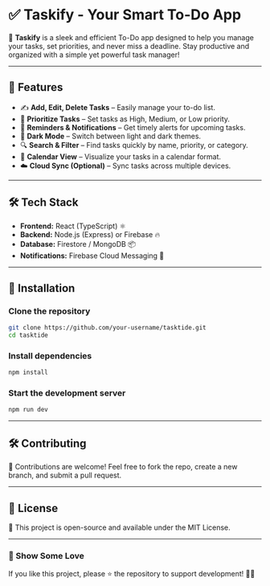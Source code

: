 # ✅ Taskify - Your Smart To-Do App  

🚀 **Taskify** is a sleek and efficient To-Do app designed to help you manage your tasks, set priorities, and never miss a deadline. Stay productive and organized with a simple yet powerful task manager!  

---

## 📌 Features  

- ✍️ **Add, Edit, Delete Tasks** – Easily manage your to-do list.  
- 🎯 **Prioritize Tasks** – Set tasks as High, Medium, or Low priority.  
- 🔔 **Reminders & Notifications** – Get timely alerts for upcoming tasks.  
- 🌙 **Dark Mode** – Switch between light and dark themes.  
- 🔍 **Search & Filter** – Find tasks quickly by name, priority, or category.  
- 📅 **Calendar View** – Visualize your tasks in a calendar format.  
- ☁️ **Cloud Sync (Optional)** – Sync tasks across multiple devices.  

---

## 🛠️ Tech Stack  

- **Frontend:** React (TypeScript) ⚛️  
- **Backend:** Node.js (Express) or Firebase 🔥  
- **Database:** Firestore / MongoDB 📦  
- **Notifications:** Firebase Cloud Messaging 📩  

---

## 🚀 Installation  

### Clone the repository  
```bash
git clone https://github.com/your-username/tasktide.git
cd tasktide
```

### Install dependencies  
```bash
npm install
```

### Start the development server  
```bash
npm run dev
```

---

## 🛠️ Contributing  
🙌 Contributions are welcome! Feel free to fork the repo, create a new branch, and submit a pull request.  

---

## 📄 License  
📝 This project is open-source and available under the MIT License.  

---

### 🌟 Show Some Love  
If you like this project, please ⭐ the repository to support development! 🚀✨  
```

